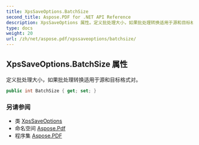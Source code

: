```yaml
---
title: XpsSaveOptions.BatchSize
second_title: Aspose.PDF for .NET API Reference
description: XpsSaveOptions 属性。定义批处理大小，如果批处理转换适用于源和目标格式对
type: docs
weight: 20
url: /zh/net/aspose.pdf/xpssaveoptions/batchsize/
---
```

## XpsSaveOptions.BatchSize 属性

定义批处理大小，如果批处理转换适用于源和目标格式对。

```csharp
public int BatchSize { get; set; }
```

### 另请参阅

* 类 [XpsSaveOptions](../)
* 命名空间 [Aspose.Pdf](../../../aspose.pdf/)
* 程序集 [Aspose.PDF](../../../)